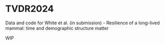 # TVDR2024
Data and code for White et al. (in submission) - Resilience of a long-lived mammal: time and demographic structure matter

WIP
